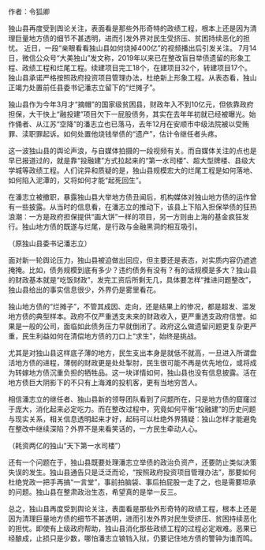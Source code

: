 作者：令狐卿

独山县再度受到舆论关注，表面看是那些外形奇特的政绩工程，根本上还是因为清理巨量地方债的细节不甚透明，进而引发外界对民生受挤压、贫困持续恶化的担忧。 近日，一段“亲眼看看独山县如何烧掉400亿”的视频播出后引发关注。 7月14日，微信公众号“大美独山”发文称，2019年以来已在整改盲目举债遗留的形象工程、政绩工程和烂尾工程。续建项目完工18个，在建项目32个，转建项目17个。独山县承诺严格按照政府投资项目管理办法，杜绝新上形象工程。从表态看，独山正竭力处置前任县委书记潘志立留下的“烂摊子”。

独山县作为今年3月才“摘帽”的国家级贫困县，财政年入不到10亿元，但依靠政府担保，大干快上“融投建”项目欠下一屁股债务，其实在去年年初就已经被曝光。始作俑者、从江苏“空降”的潘志立也已落马，去年12月在安顺市中级法院被以受贿罪、渎职罪起诉。如何处置他烧钱举债的“遗产”，估计令继任者头疼。

这一波独山县的舆论声浪，与自媒体拍摄的一段视频有关。而自媒体关注的点也是早已报道过的，就是靠“投融建”方式拉起来的“第一水司楼”、超大型牌楼、县级大学城等政绩工程。人们诧异和质疑的是，独山县规模宏大的烂尾工程是如何落地、如何陷入泥潭的，又将如何才能“起死回生”。

在潘志立被撤职，暴露独山县大举地方债丑闻后，机构媒体对独山地方债的运作曾有一些披露。从当时的信息看，在潘志立的推动下，该县上下陷入担保举债的狂热浪潮：一方是政府担保提供“画大饼”一样的项目，另一方则由上海的基金疯狂发行。独山地方债的既遂与烂尾，是行政与金融黑洞的相互吸引。

（原独山县委书记潘志立）

面对新一轮舆论压力，独山县被迫做出回应，但主要还是表态，对实质内容仍遮遮掩掩。比如，债务规模到底有多少？违约债务有没有？有的话规模是多大？独山县的财政基本就是“吃饭财政”，发完工资后所剩无几，具体要怎样“推进问题整改”，独山县给出的事实信息很少，外界仍是雾里看花。

独山地方债的“烂摊子”，不管其成因、走向，还是结果上的惨况，都是超发、滥发地方债的典型样本。政府不仅严重透支未来的财政收入，更严重透支政府信誉。如果是一般的公司，面临如此债务压力早就倒闭了。政府这么做遗留问题更复杂更严重，民生利益如何在清偿地方债的刀口上“求生”，始终是挑战。

尤其是对独山县这样底子薄的地方，民生支出本身是就低不就高，一旦进入所谓盘活地方债的进程，薄弱的财政更是处处掣肘，民生很可能不再是优先地位，或将成为转嫁地方债沉重负担的牺牲品。这一块详情如何，独山县也没有信息披露。活在地方债巨大阴影下的不只有上海滩的投机客，更有当地穷苦人。

相信潘志立的继任者、独山县新的领导团队看到了问题所在，只是地方债的窟窿过于庞大，消化起来必定吃力。而在整改过程中，究竟如何平衡“投融建”的历史问题与现实关系，相关信息透明起来才好，起码可以杜绝外界猜疑：独山怎样才能避免在整改中继续深陷？外界不是来看笑话的，一方民生牵动人心。

（耗资两亿的独山“天下第一水司楼”）

还有一个问题在于，独山县既要处理潘志立举债的政治负资产，还要防止类似决策失误的发生。独山县通告只是泛泛而论，“按照政府投资项目管理办法”，那要如何杜绝党政一把手再搞“一言堂”，事前拍脑袋、事后拍屁股一走了之，也是需要坦承的问题。独山县在整肃政治生态，希望真的是举一反三。

总之，独山县再度受到舆论关注，表面看是那些外形奇特的政绩工程，根本上还是因为清理巨量地方债的细节不甚透明，进而引发外界对民生受挤压、贫困持续恶化的担忧。即使有上级政府帮助，独山县消化那些政绩工程的过程必定艰难。恶果已经酿成，止损只是少数，哪怕潘志立锒铛入狱，仍要记住地方债的警钟为谁而鸣。 
